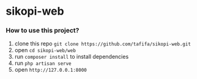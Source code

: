 # sikopi-web

### How to use this project?
1. clone this repo `git clone https://github.com/tafifa/sikopi-web.git`
2. open `cd sikopi-web/web`
3. run `composer install` to install dependencies
4. run `php artisan serve`
5. open `http://127.0.0.1:8000`

